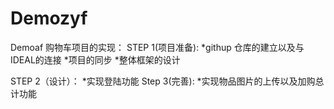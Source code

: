 # Demozyf
Demoaf
购物车项目的实现：
STEP 1(项目准备):
*githup 仓库的建立以及与IDEAL的连接
*项目的同步
*整体框架的设计

STEP 2（设计）：
*实现登陆功能
Step 3(完善):
*实现物品图片的上传以及加购总计功能
